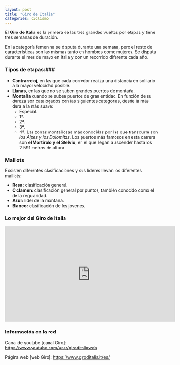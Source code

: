 ```yaml
---
layout: post
title: "Giro de Italia"
categories: ciclismo
---
```


El **Giro de Italia** es la primera de las tres grandes vueltas por etapas y tiene tres semanas de duración.

En la categoría femenina se disputa durante una semana, pero el resto de características son las mismas tanto en hombres como mujeres.
Se disputa durante el mes de mayo en Italia y con un recorrido diferente cada año.

### Tipos de etapas:### 

* **Contrarreloj**, en las que cada corredor realiza una distancia en solitario a la mayor velocidad posible.
* **Llanas**, en las que no se suben grandes puertos de montaña.
* **Montaña** cuando se suben puertos de  gran entidad. En función de su dureza son catalogados con las siguientes categorías, desde la más dura a la más suave:
  * Especial.
  * 1ª.
  * 2ª.
  * 3ª.
  * 4ª.
Las zonas montañosas más conocidas por las que transcurre son *los Alpes y los Dolomitas*.
Los puertos más famosos en esta carrera son **el Mortirolo y el Stelvio**, en el que llegan a ascender hasta los 2.591 metros de altura.

### Maillots ###
Exsisten diferentes clasificaciones y sus líderes llevan los diferentes maillots:
* **Rosa:** clasificación general.
* **Ciclamen:** clasificación general por puntos, también conocido como el de la regularidad.
* **Azul:** líder de la montaña.
* **Blanco:** clasificación de los jóvenes.

[MAILLOTS GIRO]:(https://github.com/danieledufis/danieledufis.github.io/blob/master/images_text/ciclismo_giro_maillot.jpg)

### Lo mejor del Giro de Italia ### 

<iframe width="560" height="315" src="https://www.youtube.com/embed/T0aT3M0c0AA" frameborder="0" allow="accelerometer; autoplay; clipboard-write; encrypted-media; gyroscope; picture-in-picture" allowfullscreen></iframe> 

### Información en la red ### 

Canal de youtube [canal Giro]: https://www.youtube.com/user/giroditaliaweb 

Página web [web Giro]: https://www.giroditalia.it/es/

